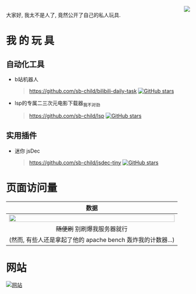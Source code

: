 <img align="right" src="https://github-readme-stats.vercel.app/api?username=sb-child&show_icons=true&icon_color=0366d6&theme=dark" />

大家好, 我太不是人了, 竟然公开了自己的私人玩具.
# 我 的 玩 具
## 自动化工具
+ b站机器人
  > https://github.com/sb-child/bilibili-daily-task [![GitHub stars](https://unv-shield.librian.net/api/unv_shield?anime=3&repo=sb-child/bilibili-daily-task)](https://github.com/sb-child/bilibili-daily-task/stargazers)
+ lsp的专属二三次元电影下载器<sub>我不对劲</sub>
  > https://github.com/sb-child/lsp [![GitHub stars](https://unv-shield.librian.net/api/unv_shield?anime=3&repo=sb-child/lsp)](https://github.com/sb-child/lsp/stargazers)
## 实用插件
+ 迷你 jsDec
  > https://github.com/sb-child/jsdec-tiny [![GitHub stars](https://unv-shield.librian.net/api/unv_shield?anime=3&repo=sb-child/jsdec-tiny)](https://github.com/sb-child/jsdec-tiny/stargazers)

# 页面访问量
| 数据 |
|:----:|
|<img src="https://www.sbc-io.xyz:81/gh_counter/svg.php" width="100%">|
|~~随便刷~~ 别刷爆我服务器就行|
|(然而, 有些人还是拿起了他的 apache bench 轰炸我的计数器...)|

# 网站
[![网站](https://img.shields.io/badge/%E7%BD%91%E7%AB%99(todo)-www.sbc--io.xyz:81-information)](https://www.sbc-io.xyz:81)



<!-- ### Hobbies / 爱好
+ Programming / 编程
+ + I like using / 我喜欢用
+ + + `Python`, `Golang`, `php`, `html/js/css`
+ + + (也就日常写点脚本, 或搞前后端)
+ + My projects / 我的项目
+ + + b站机器人 https://github.com/sb-child/bilibili-daily-task [![GitHub stars](https://img.shields.io/github/stars/sb-child/bilibili-daily-task?label=stars%2F%E6%98%9F%E6%A0%87&style=flat-square)](https://github.com/sb-child/bilibili-daily-task/stargazers)
+ + + 搞颜色之脚本 https://github.com/sb-child/lsp [![GitHub stars](https://img.shields.io/github/stars/sb-child/lsp?label=stars%2F%E6%98%9F%E6%A0%87&style=flat-square)](https://github.com/sb-child/lsp/stargazers)
+ Electronics / 电子爱好者
+ + 只是画过几块pcb, 最多也就能熟练的焊个lqfp64..
+ 伪音 爱好者 (我为什么要写在这里...)
+ + 我受不了我自己了.. 没啥好说的, 懂的都懂


 -->
